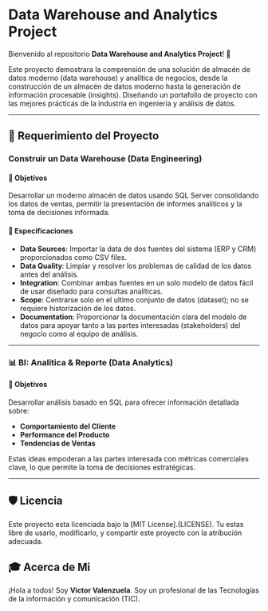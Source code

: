 # Data Warehouse and Analytics Project


Bienvenido al repositorio **Data Warehouse and Analytics Project**! 🚀

Este proyecto demostrara la comprensión de una solución de almacén de datos moderno (data warehouse) y analítica de negocios, desde la construcción de un almacén de datos moderno hasta la generación de información procesable (insights). Diseñando un portafolio de proyecto con las mejores prácticas de la industria en ingeniería y análisis de datos.

---

## 🚀 Requerimiento del Proyecto

### Construir un Data Warehouse (Data Engineering)

#### 🎯 Objetivos
Desarrollar un moderno almacén de datos usando SQL Server consolidando los datos de ventas, permitir la presentación de informes analíticos y la toma de decisiones informada.

#### 📑 Especificaciones
-	**Data Sources**: Importar la data de dos fuentes del sistema (ERP y CRM) proporcionados como CSV files.
-	**Data Quality**: Limpiar y resolver los problemas de calidad de los datos antes del análisis.
-	**Integration**: Combinar ambas fuentes en un solo modelo de datos fácil de usar diseñado para consultas analíticas.
-	**Scope**: Centrarse solo en el ultimo conjunto de datos (dataset); no se requiere historización de los datos.
-	**Documentation**: Proporcionar la documentación clara del modelo de datos para apoyar tanto a las partes interesadas (stakeholders) del negocio como al equipo de análisis.

---

### 📊 BI: Analitica & Reporte (Data Analytics)

#### 🎯 Objetivos
Desarrollar análisis basado en SQL para ofrecer información detallada sobre:
-	**Comportamiento del Cliente**
-	**Performance del Producto**
-	**Tendencias de Ventas**

Estas ideas empoderan a las partes interesada con métricas comerciales clave, lo que permite la toma de decisiones estratégicas.

---

## 🛡️ Licencia
Este proyecto esta licenciada bajo la [MIT License].(LICENSE). Tu estas libre de usarlo, modificarlo, y compartir este proyecto con la atribución adecuada.

## 🎓 Acerca de Mi
¡Hola a todos! Soy **Victor Valenzuela**. Soy un profesional de las Tecnologías de la información y comunicación (TIC).

